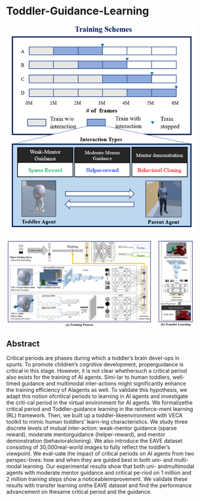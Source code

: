 # Toddler-Guidance-Learning

![](README_files/fig_1.png)

![](README_files/3_Main-1.png)

## Abstract

Critical periods are phases during which a toddler’s brain devel-ops in spurts. To promote children’s cognitive development, properguidance is critical in this stage. However, it is not clear whethersuch a critical period also exists for the training of AI agents. Simi-lar to human toddlers, well-timed guidance and multimodal inter-actions might significantly enhance the training efficiency of AIagents as well. To validate this hypothesis, we adapt this notion ofcritical periods to learning in AI agents and investigate the criti-cal period in the virtual environment for AI agents. We formalizethe critical period and Toddler-guidance learning in the reinforce-ment learning (RL) framework. Then, we built up a toddler-likeenvironment with VECA toolkit to mimic human toddlers’ learn-ing characteristics. We study three discrete levels of mutual inter-action: weak-mentor guidance (sparse reward), moderate mentorguidance (helper-reward), and mentor demonstration (behavioralcloning). We also introduce the EAVE dataset consisting of 30,000real-world images to fully reflect the toddler’s viewpoint. We eval-uate the impact of critical periods on AI agents from two perspec-tives: how and when they are guided best in both uni- and multi-modal learning. Our experimental results show that both uni- andmultimodal agents with moderate mentor guidance and critical pe-riod on 1 million and 2 million training steps show a noticeableimprovement. We validate these results with transfer learning onthe EAVE dataset and find the performance advancement on thesame critical period and the guidance.
